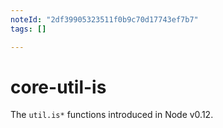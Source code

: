 ```yaml
---
noteId: "2df39905323511f0b9c70d17743ef7b7"
tags: []

---
```


# core-util-is

The `util.is*` functions introduced in Node v0.12.
